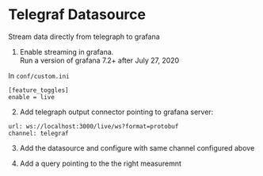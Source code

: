 # Telegraf Datasource

Stream data directly from telegraph to grafana


1. Enable streaming in grafana.  
Run a version of grafana 7.2+ after July 27, 2020

In `conf/custom.ini`
```
[feature_toggles]
enable = live
```

2. Add telegraph output connector pointing to grafana server:
```
url: ws://localhost:3000/live/ws?format=protobuf
channel: telegraf
```

3. Add the datasource and configure with same channel configured above

4. Add a query pointing to the the right measuremnt
